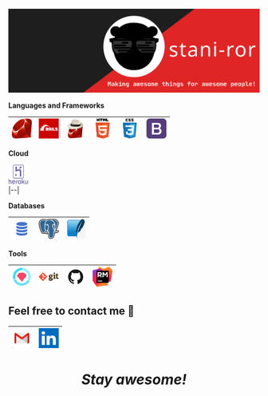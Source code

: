 ![Banner for Stani](https://github.com/stani-ror/stani-ror/raw/master/assets/my_header.svg)

**Languages and Frameworks**

<img title="Ruby" alt="Ruby" width="40px" src="https://github.com/stani-ror/stani-ror/raw/master/assets/icons/ruby.png">|<img title="Rails" alt="Rails" width="40px" src="https://github.com/stani-ror/stani-ror/raw/master/assets/icons/rails.png">|<img title="Sinatra" alt="Sinatra Learn" width="40px" src="https://github.com/stani-ror/stani-ror/raw/master/assets/icons/sinatra.png">|<img title="HTML5" alt="HTML5" width="40px" src="https://github.com/stani-ror/stani-ror/raw/master/assets/icons/html.png">|<img title="CSS" alt="CSS" width="40px" src="https://github.com/stani-ror/stani-ror/raw/master/assets/icons/css.png">|<img title="Bootstrap" alt="Bootstrap" width="40px" src="https://github.com/stani-ror/stani-ror/raw/master/assets/icons/bootstrap.png">
|--|--|--|--|--|--|

**Cloud**

<img title="Heroku" alt="Heroku" width="40px" src="https://github.com/stani-ror/stani-ror/raw/master/assets/icons/heroku.png" /> <br>
|--|

**Databases**

<img title="SQL" alt="SQL" width="40px" src="https://github.com/stani-ror/stani-ror/raw/master/assets/icons/sql.png" />|<img title="Postgres" alt="Postgres" width="40px" src="https://github.com/stani-ror/stani-ror/raw/master/assets/icons/postgresql.png" />|<img title="SQLite" alt="SQLite" width="40px" src="https://github.com/stani-ror/stani-ror/raw/master/assets/icons/sqlite.png" /> <br>
|--|--|--|

**Tools**

<img title="RSpec" alt="RSpec" width="40px" src="https://github.com/stani-ror/stani-ror/raw/master/assets/icons/rspec.png" />|<img title="Git" alt="Git" width="40px" src="https://github.com/stani-ror/stani-ror/raw/master/assets/icons/git.png" />|<img title="Github" alt="Github" width="40px" src="https://github.com/stani-ror/stani-ror/raw/master/assets/icons/GitHub.png" />|<img title="RubyMine" alt="RubyMine" width="40px" src="https://github.com/stani-ror/stani-ror/raw/master/assets/icons/RubyMine.png" /> <br>
|--|--|--|--|


## Feel free to contact me :handshake:

<a href="mailto:stani.ror@protonmail.com"><img src="https://github.com/stani-ror/stani-ror/raw/master/assets/icons/email.png" width="40"></a>|<a href="https://linkedin.com/in/stani-ror"><img src="https://github.com/stani-ror/stani-ror/raw/master/assets/icons/linkedin.png" width="40"></a> <br>
|--|--| 
<h1 align='center'><i>Stay awesome!</i></h1>
